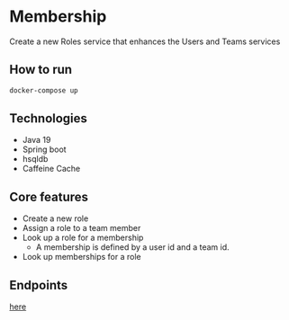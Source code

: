 # Membership

Create a new Roles service that enhances the Users and Teams services

## How to run

```sh
docker-compose up
```

## Technologies

- Java 19
- Spring boot
- hsqldb
- Caffeine Cache

## Core features

- Create a new role
- Assign a role to a team member
- Look up a role for a membership
  - A membership is defined by a user id and a team id.
- Look up memberships for a role

## Endpoints

[here](api.http)

